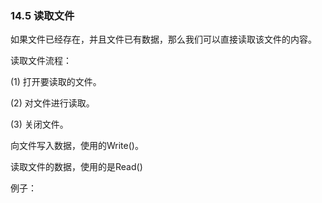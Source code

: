 ### 14.5 读取文件

如果文件已经存在，并且文件已有数据，那么我们可以直接读取该文件的内容。

读取文件流程：

\(1\) 打开要读取的文件。

\(2\) 对文件进行读取。

\(3\) 关闭文件。

向文件写入数据，使用的Write\(\)。

读取文件的数据，使用的是Read\(\)

例子：





